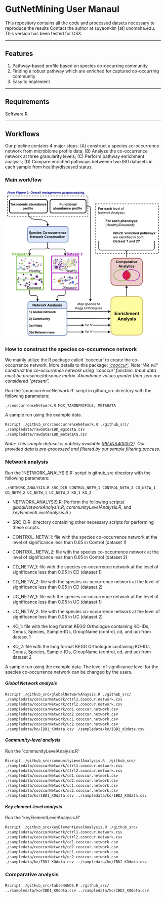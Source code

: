 # GutNetMining User Manaul 

This repository contains all the code and processed datsets necessary to reproduce the results
Contact the author at suyeonkim [at] unomaha.edu. This version has been tested for OSX. 

----------------------------------------------------------------------
## Features 
1. Pathway-based profile based on species co-occurring community 
2. Finding a robust pathway which are enriched for captured co-occurring community 
3. Easy to implement
----------------------------------------------------------------------
## Requirements
Software R 

----------------------------------------------------------------------
## Workflows
Our pipeline contains 4 major steps: (A) construct a species co-occurrence network from microbiome profile data; (B) Analyze the co-occurrence network at three granularity levels; (C) Perform pathway enrichment analysis; (D) Compare enriched pathways betweeen two IBD datasets in each sample from healthy/diseased status. 

### Main workflow
![Overview](https://github.com/skimicrobe/GutNetMining/blob/main/Overviewpipeline.png)

### How to construct the species co-occurrence network 
We mainly utilize the R package called 'cooccur' to create the co-occurrence network. More details to this package: _['cooccur'](https://www.jstatsoft.org/article/view/v069c02)_. 
_Note: We will construct the co-occurrence network using 'cooccur' function. Input data must be presence/absence matrix. Abundance values greater than zero are considered "present"._

Run the 'cooccurrenceNetwork.R' script in github_src directory with the following parameters:
```
./cooccurrenceNetwork.R MGX_TAXONPROFILE, METADATA
```
A sample run using the example data. 
```
Rscript ./github_src/cooccurrenceNetwork.R ./github_src/ ./sampledata/rawdata/IBD_mgxdata.csv ./sampledata/rawdata/IBD_metadata.csv 
```
_Note: This sample dataset is publicly available ([PRJNA400072](https://www.ncbi.nlm.nih.gov/Traces/study/?acc=SRP129027&o=acc_s%3Aa)). Our provided data is pre-processed and filtered by our sample filtering process._

### Network analysis 
Run the 'NETWORK_ANALYSIS.R' script in github_src directory with the following parameters: 
```
./NETWORK_ANALYSIS.R SRC_DIR CONTROL_NETW_1 CONTROL_NETW_2 CD_NETW_1 CD_NETW_2 UC_NETW_1 UC_NETW_2 KO_1 KO_2
```
* NETWORK_ANALYSIS.R: Perform the following scripts( _glboalNetworkAnalysis.R_, _communityLevelAnalysis.R_, and _keyElementLevelAnalysis.R_ )

* SRC_DIR: directory containing other necessary scripts for performing these scripts.
 
* CONTROL_NETW_1: file with the species co-occurrence network at the level of significance less than 0.05 in Control (dataset 1)

* CONTROL_NETW_2: file with the species co-occurrence network at the level of significance less than 0.05 in Control (dataset 2)

* CD_NETW_1: file with the species co-occurrence network at the level of significance less than 0.05 in CD (dataset 1)

* CD_NETW_2: file with the species co-occurrence network at the level of significance less than 0.05 in CD (dataset 2)

* UC_NETW_1: file with the species co-occurrence network at the level of significance less than 0.05 in UC (dataset 1)

* UC_NETW_2: file with the species co-occurrence network at the level of significance less than 0.05 in UC (dataset 2)

* KO_1: file with the long format KEGG Orthologue containing KO-IDs, Genus, Species, Sample-IDs, GroupName (control, cd, and uc) from dataset 1

* KO_2: file with the long format KEGG Orthologue containing KO-IDs, Genus, Species, Sample-IDs, GroupName (control, cd, and uc) from dataset 2

A sample run using the example data. The level of significance level for the species co-occurrence network can be changed by the users.

#### _Global Network analysis_

```
Rscript ./github_src/globalNetworkAnaysis.R ./github_src/ ./sampledata/cooccurNetwork/ctrl1.cooccur.network.csv ./sampledata/cooccurNetwork/ctrl2.cooccur.network.csv ./sampledata/cooccurNetwork/cd1.cooccur.network.csv ./sampledata/cooccurNetwork/cd2.cooccur.network.csv ./sampledata/cooccurNetwork/uc1.cooccur.network.csv ./sampledata/cooccurNetwork/uc2.cooccur.network.csv ./sampledata/ko/IBD1_KOdata.csv ./sampledata/ko/IBD2_KOdata.csv
```
#### _Community-level analysis_ 
Run the 'communityLevelAnalysis.R'
```
Rscript ./github_src/communityLevelAnalysis.R ./github_src/ ./sampledata/cooccurNetwork/ctrl1.cooccur.network.csv ./sampledata/cooccurNetwork/ctrl2.cooccur.network.csv ./sampledata/cooccurNetwork/cd1.cooccur.network.csv ./sampledata/cooccurNetwork/cd2.cooccur.network.csv ./sampledata/cooccurNetwork/uc1.cooccur.network.csv ./sampledata/cooccurNetwork/uc2.cooccur.network.csv ./sampledata/ko/IBD1_KOdata.csv ../sampledata/ko/IBD2_KOdata.csv
```
#### _Key element-level analysis_ 
Run the 'keyElementLevelAnalysis.R'
```
Rscript ./github_src/keyElementLevelAnalysis.R ./github_src/ ./sampledata/cooccurNetwork/ctrl1.cooccur.network.csv ./sampledata/cooccurNetwork/ctrl2.cooccur.network.csv ./sampledata/cooccurNetwork/cd1.cooccur.network.csv ./sampledata/cooccurNetwork/cd2.cooccur.network.csv ./sampledata/cooccurNetwork/uc1.cooccur.network.csv ./sampledata/cooccurNetwork/uc2.cooccur.network.csv ./sampledata/ko/IBD1_KOdata.csv ../sampledata/ko/IBD2_KOdata.csv
```
### Comparative analysis
```
Rscript ./github_src/table4AND5.R ./github_src/ ../sampledata/ko/IBD1_KOdata.csv ../sampledata/ko/IBD2_KOdata.csv
```
